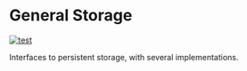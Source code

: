 # General Storage

[![test](https://github.com/gridbugs/general-storage/actions/workflows/test.yml/badge.svg)](https://github.com/gridbugs/general-storage/actions/workflows/test.yml)

Interfaces to persistent storage, with several implementations.
